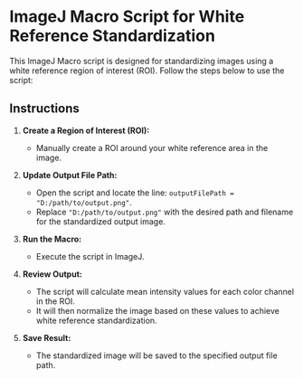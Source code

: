 # ImageJ Macro Script for White Reference Standardization

This ImageJ Macro script is designed for standardizing images using a white reference region of interest (ROI). Follow the steps below to use the script:

## Instructions

1. **Create a Region of Interest (ROI):**
   - Manually create a ROI around your white reference area in the image.

2. **Update Output File Path:**
   - Open the script and locate the line: `outputFilePath = "D:/path/to/output.png"`.
   - Replace `"D:/path/to/output.png"` with the desired path and filename for the standardized output image.

3. **Run the Macro:**
   - Execute the script in ImageJ.

4. **Review Output:**
   - The script will calculate mean intensity values for each color channel in the ROI.
   - It will then normalize the image based on these values to achieve white reference standardization.

5. **Save Result:**
   - The standardized image will be saved to the specified output file path.
